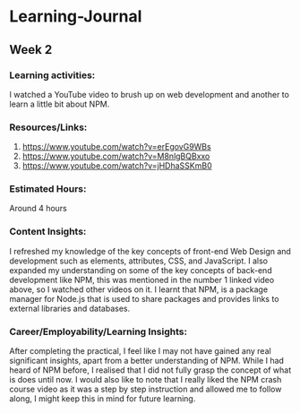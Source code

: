 # Learning-Journal

##  Week 2

### Learning activities:

I watched a YouTube video to brush up on web development and another to learn a little bit about NPM.

### Resources/Links:
1. https://www.youtube.com/watch?v=erEgovG9WBs 
2. https://www.youtube.com/watch?v=M8nlgBQBxxo
3. https://www.youtube.com/watch?v=jHDhaSSKmB0

### Estimated Hours:

Around 4 hours

### Content Insights:


I refreshed my knowledge of the key concepts of front-end Web Design and development such as elements, attributes, CSS, and JavaScript. 
I also expanded my understanding on some of the key concepts of back-end development like NPM, this was mentioned in the number 1 linked video above, so I watched other videos on it.
I learnt that NPM, is a package manager for Node.js that is used to share packages and provides links to external libraries and databases.

### Career/Employability/Learning Insights:


After completing the practical, I feel like I may not have gained any real significant insights, apart from a better understanding of NPM. 
While I had heard of NPM before, I realised that I did not fully grasp the concept of what is does until now.  I would also like to note that I really liked the NPM crash course video as it was a step by step instruction and allowed me to follow along, I might keep this in mind for future learning. 
